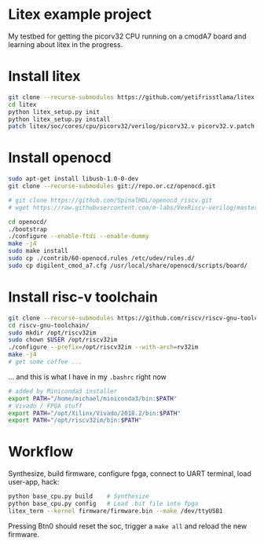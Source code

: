 # Litex example project

My testbed for getting the picorv32 CPU running on a cmodA7 board and learning about litex in the progress.

# Install litex
```bash
git clone --recurse-submodules https://github.com/yetifrisstlama/litex.git
cd litex
python litex_setup.py init
python litex_setup.py install
patch litex/soc/cores/cpu/picorv32/verilog/picorv32.v picorv32.v.patch
```

# Install openocd
```bash
sudo apt-get install libusb-1.0-0-dev
git clone --recurse-submodules git://repo.or.cz/openocd.git

# git clone https://github.com/SpinalHDL/openocd_riscv.git
# wget https://raw.githubusercontent.com/m-labs/VexRiscv-verilog/master/cpu0.yaml

cd openocd/
./bootstrap
./configure --enable-ftdi --enable-dummy
make -j4
sudo make install
sudo cp ./contrib/60-openocd.rules /etc/udev/rules.d/
sudo cp digilent_cmod_a7.cfg /usr/local/share/openocd/scripts/board/
```

# Install risc-v toolchain
```bash
git clone --recurse-submodules https://github.com/riscv/riscv-gnu-toolchain
cd riscv-gnu-toolchain/
sudo mkdir /opt/riscv32im
sudo chown $USER /opt/riscv32im
./configure --prefix=/opt/riscv32im --with-arch=rv32im
make -j4
# get some coffee ...
```

... and this is what I have in my `.bashrc` right now
```bash
# added by Miniconda3 installer
export PATH="/home/michael/miniconda3/bin:$PATH"
# Vivado / FPGA stuff
export PATH="/opt/Xilinx/Vivado/2018.2/bin:$PATH"
export PATH="/opt/riscv32im/bin:$PATH"

```

# Workflow
Synthesize, build firmware, configure fpga, connect to UART terminal, load user-app, hack:
```bash
python base_cpu.py build    # Synthesize
python base_cpu.py config   # Load .bit file into fpga
litex_term --kernel firmware/firmware.bin --make /dev/ttyUSB1
```
Pressing Btn0 should reset the soc, trigger a `make all` and reload the new firmware.
